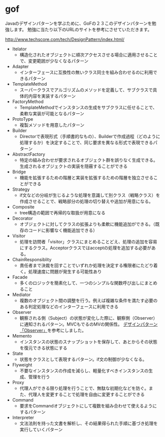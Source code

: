# gof

Javaのデザインパターンを学ぶために、GoFの２３このデザインパターンを勉強します。
勉強に当たり以下のURLのサイトを参考にさせていただきます。

<http://www.techscore.com/tech/DesignPattern/index.html/>

* Itelator
    * 構造化されたオブジェクトに順次アクセスさせる場合に適用させることで、変更範囲が少なくなるパターン
* Adapter
    * インターフェースに互換性の無いクラス同士を組み合わせるのに利用できるパターン
* TemplateMethod
    * スーパークラスでアルゴリズムのメソッドを定義して、サブクラスで具体的内容を実装するパターン
* FactoryMethod
    * TemplateMethodでインスタンスの生成をサブクラスに任せることで、柔軟な実装が可能となるパターン
* ProtoType
    * 複製メソッドを用意したパターン
* Builder
    * Directorで表現形式（手順書的なもの）、Builderで作成過程（どのように処理するか）を決定することで、同じ要求を異なる形式で表現できるパターン
* AbstractFactory
    * 特定の組み合わせが要求されるオブジェクト群を誤りなく生成できる。生成されるオブジェクトの実装を隠蔽することができる
* Bridge
    * 機能を拡張するための階層と実装を拡張するための階層を独立させることができる
* Strategy
    * if文などの分岐が生じるような処理を意識して別クラス（戦略クラス）を作成させることで、戦略部分の処理の切り替えや追加が用意になる。
* Composite
    * tree構造の範囲で再帰的な取扱が用意になる
* Decorator
    * オブジェクトに対してクラスの拡張よりも柔軟に機能追加ができる。（既存のコードに影響なく機能追加できる）
* Visitor
    * 処理を訪問者「visitor」クラスにまとめることどえ、処理の追加を容易にするクラス。Acceptorクラスではacceptの処理を追加する必要がある。
* ChainResponsiblity
    * 責任者まで決裁を回すことでいずれか処理を決定する権限者にたどり着く。処理速度に問題が発生する可能性あり
* Facade
    * 多くのロジックを簡素化して、一つのシンプルな関数呼び出しにまとめること
* Mediator
    * 複数のオブジェクト間の調整を行う。例えば複雑な条件を満たす必要のある判定処理などのインターフェースに利用できる
* Observer
    * 観察される側（Subject）の状態が変化した際に、観察側（Observer）に通知されるパターン。MVCもでるのMVの関係性。
    [デザインパターン「Observer」](https://qiita.com/shoheiyokoyama/items/d4b844ed29f84a80795b#observer)を参考にしました。
* Memento
    * インスタンスの状態のスナップショットを保存して、あとからその状態を復元できる状態にする
* State
    * 状態をクラスとして表現するパターン。if文の制御が少なくなる。
* Flyweight
    * 不要なインスタンスの作成を減らし、軽量化すべきインスタンスの生成、管理を行う
* Proxy
    * 代理人ができる限り処理を行うことで、無駄な初期化などを防ぐ。また、代理人を変更することで処理を自由に変更することができる
* Command
    * 要求をCommandオブジェクトにして複数を組み合わせて使えるようにするパターン
* Interpreter
    * 文法法則を持った文書を解析し、その結果得られた手順に基づき処理を実行していくパターン